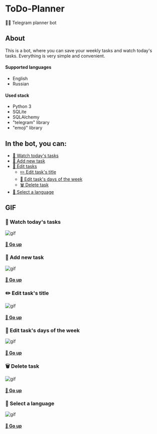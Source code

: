 # ToDo-Planner
📝📅 Telegram planner bot

## About
This is a bot, where you can save your weekly tasks and watch today's tasks. Everything is very simple and convenient.

#### Supported languages
+ English
+ Russian

#### Used stack
+ Python 3
+ SQLite
+ SQLAlchemy
+ "telegram" library
+ "emoji" library

## In the bot, you can:
+ [📄 Watch today's tasks](#-watch-todays-tasks)
+ [💠 Add new task](#-add-new-task)
+ [📝 Edit tasks](#%EF%B8%8F-edit-tasks-title)
    + [✏️ Edit task's title](#%EF%B8%8F-edit-tasks-title)
    + [📆 Edit task's days of the week](#-edit-tasks-days-of-the-week)
    + [🗑 Delete task](#-delete-task)
+ [🚩 Select a language](#-select-a-language)


## GIF

### 📄 Watch today's tasks
![gif](http://g.recordit.co/kUkHj4PElm.gif)

#### [🔼 Go up](#in-the-bot-you-can)

### 💠 Add new task
![gif](http://g.recordit.co/C0waXItDAX.gif)

#### [🔼 Go up](#in-the-bot-you-can)

### ✏️ Edit task's title
![gif](http://g.recordit.co/I9NUwRkuWy.gif)

#### [🔼 Go up](#in-the-bot-you-can)

### 📆 Edit task's days of the week
![gif](http://g.recordit.co/CL1KbV1tcE.gif)

#### [🔼 Go up](#in-the-bot-you-can)

### 🗑 Delete task
![gif](http://g.recordit.co/iBvfYvpF3B.gif)

#### [🔼 Go up](#in-the-bot-you-can)

### 🚩 Select a language
![gif](http://g.recordit.co/0eRBsB74wA.gif)

#### [🔼 Go up](#in-the-bot-you-can)
